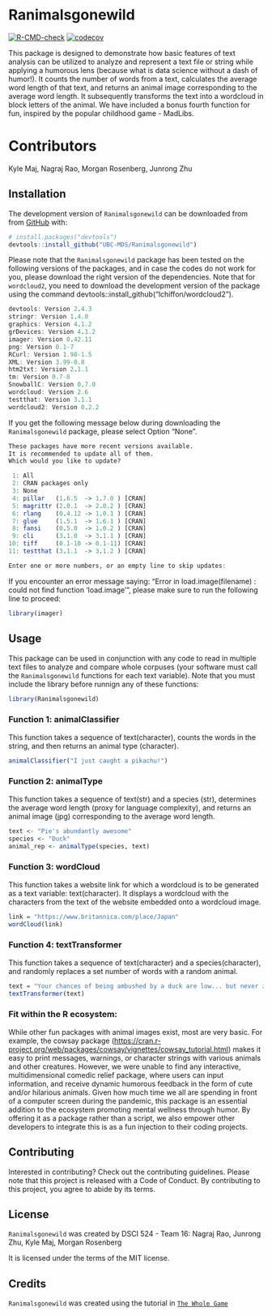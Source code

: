 
<!-- README.md is generated from README.Rmd. Please edit that file -->

# Ranimalsgonewild

<!-- badges: start -->

[![R-CMD-check](https://github.com/UBC-MDS/Ranimalsgonewild/workflows/R-CMD-check/badge.svg)](https://github.com/UBC-MDS/Ranimalsgonewild/actions)
[![codecov](https://codecov.io/gh/UBC-MDS/Ranimalsgonewild/branch/main/graph/badge.svg?token=V2GblMbnZy)](https://codecov.io/gh/UBC-MDS/Ranimalsgonewild)

<!-- badges: end -->

This package is designed to demonstrate how basic features of text
analysis can be utilized to analyze and represent a text file or string
while applying a humorous lens (because what is data science without a
dash of humor!). It counts the number of words from a text, calculates
the average word length of that text, and returns an animal image
corresponding to the average word length. It subsequently transforms the
text into a wordcloud in block letters of the animal. We have included a
bonus fourth function for fun, inspired by the popular childhood game -
MadLibs.

# Contributors

Kyle Maj, Nagraj Rao, Morgan Rosenberg, Junrong Zhu

## Installation

The development version of `Ranimalsgonewild` can be downloaded from
from [GitHub](https://github.com/) with:

``` r
# install.packages("devtools")
devtools::install_github("UBC-MDS/Ranimalsgonewild")
```

Please note that the `Ranimalsgonewild` package has been tested on the
following versions of the packages, and in case the codes do not work
for you, please download the right version of the dependencies. Note
that for `wordcloud2`, you need to download the development version of
the package using the command
devtools::install_github(“lchiffon/wordcloud2”).

``` r
devtools: Version 2.4.3
stringr: Version 1.4.0
graphics: Version 4.1.2
grDevices: Version 4.1.2
imager: Version 0.42.11
png: Version 0.1-7
RCurl: Version 1.98-1.5
XML: Version 3.99-0.8
htm2txt: Version 2.1.1
tm: Version 0.7-8
SnowballC: Version 0.7.0
wordcloud: Version 2.6
testthat: Version 3.1.1
wordcloud2: Version 0.2.2
```

If you get the following message below during downloading the
`Ranimalsgonewild` package, please select Option “None”.

``` r
These packages have more recent versions available.
It is recommended to update all of them.
Which would you like to update?

 1: All                               
 2: CRAN packages only                
 3: None                              
 4: pillar   (1.6.5  -> 1.7.0 ) [CRAN]
 5: magrittr (2.0.1  -> 2.0.2 ) [CRAN]
 6: rlang    (0.4.12 -> 1.0.1 ) [CRAN]
 7: glue     (1.5.1  -> 1.6.1 ) [CRAN]
 8: fansi    (0.5.0  -> 1.0.2 ) [CRAN]
 9: cli      (3.1.0  -> 3.1.1 ) [CRAN]
10: tiff     (0.1-10 -> 0.1-11) [CRAN]
11: testthat (3.1.1  -> 3.1.2 ) [CRAN]

Enter one or more numbers, or an empty line to skip updates:
```

If you encounter an error message saying: “Error in load.image(filename)
: could not find function ‘load.image’”, please make sure to run the
following line to proceed:

``` r
library(imager)
```

## Usage

This package can be used in conjunction with any code to read in
multiple text files to analyze and compare whole corpuses (your software
must call the `Ranimalsgonewild` functions for each text variable). Note
that you must include the library before runnign any of these functions:

``` r
library(Ranimalsgonewild)
```

### Function 1: animalClassifier

This function takes a sequence of text(character), counts the words in
the string, and then returns an animal type (character).

``` r
animalClassifier("I just caught a pikachu!")
```

### Function 2: animalType

This function takes a sequence of text(str) and a species (str),
determines the average word length (proxy for language complexity), and
returns an animal image (jpg) corresponding to the average word length.

``` r
text <- "Pie's abundantly awesome"
species <- "Duck"
animal_rep <- animalType(species, text)
```

### Function 3: wordCloud

This function takes a website link for which a wordcloud is to be
generated as a text variable: text(character). It displays a wordcloud
with the characters from the text of the website embedded onto a
wordcloud image.

``` r
link = "https://www.britannica.com/place/Japan"
wordCloud(link)
```

### Function 4: textTransformer

This function takes a sequence of text(character) and a
species(character), and randomly replaces a set number of words with a
random animal.

``` r
text = "Your chances of being ambushed by a duck are low... but never zero!"
textTransformer(text)
```

### Fit within the R ecosystem:

While other fun packages with animal images exist, most are very basic.
For example, the cowsay package
(<https://cran.r-project.org/web/packages/cowsay/vignettes/cowsay_tutorial.html>)
makes it easy to print messages, warnings, or character strings with
various animals and other creatures. However, we were unable to find any
interactive, multidimensional comedic relief package, where users can
input information, and receive dynamic humorous feedback in the form of
cute and/or hilarious animals. Given how much time we all are spending
in front of a computer screen during the pandemic, this package is an
essential addition to the ecosystem promoting mental wellness through
humor. By offering it as a package rather than a script, we also empower
other developers to integrate this is as a fun injection to their coding
projects.

## Contributing

Interested in contributing? Check out the contributing guidelines.
Please note that this project is released with a Code of Conduct. By
contributing to this project, you agree to abide by its terms.

## License

`Ranimalsgonewild` was created by DSCI 524 - Team 16: Nagraj Rao,
Junrong Zhu, Kyle Maj, Morgan Rosenberg

It is licensed under the terms of the MIT license.

## Credits

`Ranimalsgonewild` was created using the tutorial in
[`The Whole Game`](https://r-pkgs.org/whole-game.html)
